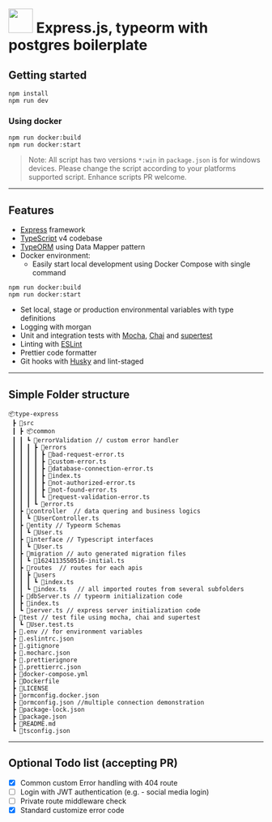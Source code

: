 
# <img src="https://user-images.githubusercontent.com/30167802/124656006-43592400-debe-11eb-9227-4a69353029c7.png" width="48"> Express.js, typeorm with postgres boilerplate

## Getting started

```
npm install
npm run dev
```

### Using docker

```
npm run docker:build
npm run docker:start
```

> Note: All script has two versions `*:win` in `package.json` is for windows devices. Please change the script according to your platforms supported script. Enhance scripts PR welcome.

---

## Features

- [Express](https://expressjs.com/) framework
- [TypeScript](https://www.typescriptlang.org/) v4 codebase
- [TypeORM](https://typeorm.io/#/) using Data Mapper pattern
- Docker environment:
  - Easily start local development using Docker Compose with single command

```
npm run docker:build
npm run docker:start
```

- Set local, stage or production environmental variables with type definitions
- Logging with morgan
- Unit and integration tests with [Mocha](https://mochajs.org/), [Chai](https://www.chaijs.com/) and [supertest](https://github.com/visionmedia/supertest)
- Linting with [ESLint](https://eslint.org/)
- Prettier code formatter
- Git hooks with [Husky](https://typicode.github.io/husky/#/) and lint-staged

---

## Simple Folder structure

```
📦type-express
 ┣ 📂src
 ┃ ┣ 📦common
 ┃ ┃ ┗ 📂errorValidation // custom error handler
 ┃ ┃ ┃ ┣ 📂errors
 ┃ ┃ ┃ ┃ ┣ 📜bad-request-error.ts
 ┃ ┃ ┃ ┃ ┣ 📜custom-error.ts
 ┃ ┃ ┃ ┃ ┣ 📜database-connection-error.ts
 ┃ ┃ ┃ ┃ ┣ 📜index.ts
 ┃ ┃ ┃ ┃ ┣ 📜not-authorized-error.ts
 ┃ ┃ ┃ ┃ ┣ 📜not-found-error.ts
 ┃ ┃ ┃ ┃ ┗ 📜request-validation-error.ts
 ┃ ┃ ┃ ┗ 📜error.ts
 ┃ ┣ 📂controller  // data quering and business logics
 ┃ ┃ ┗ 📜UserController.ts
 ┃ ┣ 📂entity // Typeorm Schemas
 ┃ ┃ ┗ 📜User.ts
 ┃ ┣ 📂interface // Typescript interfaces
 ┃ ┃ ┗ 📜User.ts
 ┃ ┣ 📂migration // auto generated migration files
 ┃ ┃ ┗ 📜1624113550516-initial.ts
 ┃ ┣ 📂routes  // routes for each apis
 ┃ ┃ ┣ 📂users
 ┃ ┃ ┃ ┗ 📜index.ts
 ┃ ┃ ┗ 📜index.ts   // all imported routes from several subfolders
 ┃ ┣ 📜dbServer.ts // typeorm initialization code
 ┃ ┣ 📜index.ts
 ┃ ┗ 📜server.ts // express server initialization code
 ┣ 📂test // test file using mocha, chai and supertest
 ┃ ┗ 📜User.test.ts
 ┣ 📜.env // for environment variables
 ┣ 📜.eslintrc.json
 ┣ 📜.gitignore
 ┣ 📜.mocharc.json
 ┣ 📜.prettierignore
 ┣ 📜.prettierrc.json
 ┣ 📜docker-compose.yml
 ┣ 📜Dockerfile
 ┣ 📜LICENSE
 ┣ 📜ormconfig.docker.json
 ┣ 📜ormconfig.json //multiple connection demonstration
 ┣ 📜package-lock.json
 ┣ 📜package.json
 ┣ 📜README.md
 ┗ 📜tsconfig.json
```

---

## Optional Todo list (accepting PR)

- [x] Common custom Error handling with 404 route
- [ ] Login with JWT authentication (e.g. - social media login)
- [ ] Private route middleware check
- [x] Standard customize error code

